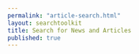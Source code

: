 ```yaml
---
permalink: "article-search.html"
layout: searchtoolkit
title: Search for News and Articles 
published: true
---
```




<html>
<head>

</head>
<body>

<script src="javascripts/articles-script.js" type="text/javascript"></script>
<div id="articles-container"></div>


</body>
</html>
